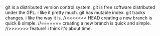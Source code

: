 git is a distributed version control system.
git is free software distributed under the GPL.
i like it pretty much.
git has mutable index.
git tracks changes.
i like the way it is.
//<<<<<<< HEAD
creating a new branch is quick & simple.
//=======
creating a new branch is quick and simple.
//>>>>>>> feature1
i think it's about time.

